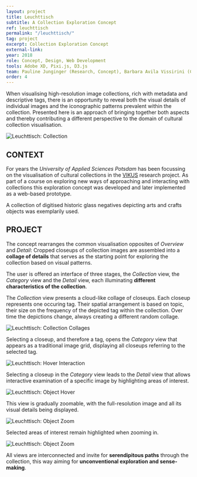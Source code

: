 ```yaml
---
layout: project
title: Leuchttisch
subtitle: A Collection Exploration Concept
ref: leuchttisch
permalink: "/leuchttisch/"
tag: project
excerpt: Collection Exploration Concept
external-link: 
year: 2018
role: Concept, Design, Web Development
tools: Adobe XD, Pixi.js, D3.js
team: Pauline Junginger (Research, Concept), Barbara Avila Vissirini (Concept, Design), Anastasia Voloshina (Concept, Design)
order: 4
---
```


When visualising high-resolution image collections, rich with metadata and descriptive tags, there is an opportunity to reveal both the visual details of individual images and the iconographic patterns prevalent within the collection. Presented here is an approach of bringing together both aspects and thereby contributing a different perspective to the domain of cultural collection visualisation.

![Leuchttisch: Collection]({{site.baseurl}}/img/leuchttisch_collection.jpg)

## CONTEXT
For years the _University of Applied Sciences Potsdam_ has been focussing on the visualisation of cultural collections in the [VIKUS](https://uclab.fh-potsdam.de/projects/vikus/) research project. As part of a course on exploring new ways of approaching and interacting with collections this exploration concept was developed and later implemented as a web-based prototype. 

A collection of digitised historic glass negatives depicting arts and crafts objects was exemplarily used.

## PROJECT
The concept rearranges the common visualisation opposites of _Overview_ and _Detail_: Cropped closeups of collection images are assembled into a __collage of details__ that serves as the starting point for exploring the collection based on visual patterns.

The user is offered an interface of three stages, the _Collection_ view, the _Category_ view and the _Detail_ view, each illuminating __different characteristics of the collection__.

The _Collection_ view presents a cloud-like collage of closeups. Each closeup represents one occuring tag. Their spatial arrangement is based on topic, their size on the frequency of the depicted tag within the collection. Over time the depictions change, always creating a different random collage.

![Leuchttisch: Collection Collages]({{site.baseurl}}/img/leuchttisch_collection_collage.jpg)

Selecting a closeup, and therefore a tag, opens the _Category_ view that appears as a traditional image grid, displaying all closeups referring to the selected tag.

![Leuchttisch: Hover Interaction]({{site.baseurl}}/img/leuchttisch_tag-hover.jpg)

Selecting a closeup in the _Category_ view leads to the _Detail_ view that allows interactive examination of a specific image by highlighting areas of interest.

![Leuchttisch: Object Hover]({{site.baseurl}}/img/leuchttisch_object_animation.gif)

This view is gradually zoomable, with the full-resolution image and all its visual details being displayed.

![Leuchttisch: Object Zoom]({{site.baseurl}}/img/leuchttisch_object-zoom.jpg)

Selected areas of interest remain highlighted when zooming in.

![Leuchttisch: Object Zoom]({{site.baseurl}}/img/leuchttisch_object-zoom-2.jpg)

All views are interconnected and invite for __serendipitous paths__ through the collection, this way aiming for __unconventional exploration and sense-making__.
